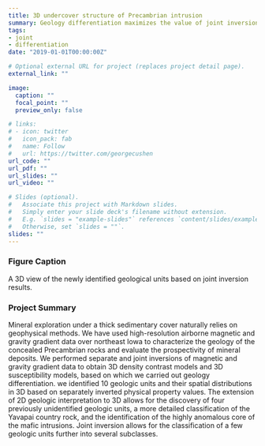 ```yaml
---
title: 3D undercover structure of Precambrian intrusion
summary: Geology differentiation maximizes the value of joint inversion
tags:
- joint
- differentiation
date: "2019-01-01T00:00:00Z"

# Optional external URL for project (replaces project detail page).
external_link: ""

image:
  caption: ""
  focal_point: ""
  preview_only: false

# links:
# - icon: twitter
#   icon_pack: fab
#   name: Follow
#   url: https://twitter.com/georgecushen
url_code: ""
url_pdf: ""
url_slides: ""
url_video: ""

# Slides (optional).
#   Associate this project with Markdown slides.
#   Simply enter your slide deck's filename without extension.
#   E.g. `slides = "example-slides"` references `content/slides/example-slides.md`.
#   Otherwise, set `slides = ""`.
slides: ""
---
```


### Figure Caption
A 3D view of the newly identified geological units based on joint inversion results.

### Project Summary
Mineral exploration under a thick sedimentary cover naturally relies on geophysical methods. We have used high-resolution airborne magnetic and gravity gradient data over northeast Iowa to characterize the geology of the concealed Precambrian rocks and evaluate the prospectivity of mineral deposits. We performed separate and joint inversions of magnetic and gravity gradient data to obtain 3D density contrast models and 3D susceptibility models, based on which we carried out geology differentiation. we identified 10 geologic units and their spatial distributions in 3D based on separately inverted physical property values. The extension of 2D geologic interpretation to 3D allows for the discovery of four previously unidentified geologic units, a more detailed classification of the Yavapai country rock, and the identification of the highly anomalous core of the mafic intrusions. Joint inversion allows for the classification of a few geologic units further into several subclasses. 
